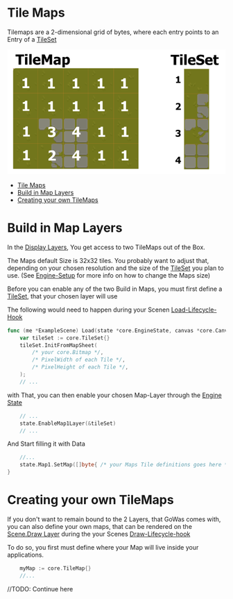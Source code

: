 # Tile Maps
 
Tilemaps are a 2-dimensional grid of bytes, where each entry points to an Entry of a [TileSet](./TileSets.md)

![TileMap Graphic](../_img/tilemap.png)


<!-- TOC -->

- [Tile Maps](#tile-maps)
- [Build in Map Layers](#build-in-map-layers)
- [Creating your own TileMaps](#creating-your-own-tilemaps)

<!-- /TOC -->

# Build in Map Layers

In the [ Display Layers](../Graphics_and_Sound.md#display-layers), You get access to two TileMaps out of the Box.

The Maps default Size is 32x32 tiles.
You probably want to adjust that, depending on your chosen resolution and the size 
of the [TileSet](./TileSets.md) you plan to use. 
(See [Engine-Setup](./Engine.md#enginesetup) for more info on how to change the Maps size)

Before you can enable any of the two Build in Maps, you must first define a [TileSet](./TileSets.md), that your chosen layer will use

The following would need to happen during your Scenen [Load-Lifecycle-Hook](../Scenes.md#loadable)

```go
func (me *ExampleScene) Load(state *core.EngineState, canvas *core.Canvas) {
    var tileSet := core.TileSet{}
    tileSet.InitFromMapSheet( 
        /* your core.Bitmap */, 
        /* PixelWidth of each Tile */,
        /* PixelHeight of each Tile */,
    );
    // ...
```

with That, you can then enable your chosen Map-Layer through the [Engine State](./EngineState.md#display-layer-control)
```go
    // ... 
    state.EnableMap1Layer(&tileSet)
    // ...
```
And Start filling it with Data
```go
    //...
    state.Map1.SetMap([]byte{ /* your Maps Tile definitions goes here */ })
}
```




# Creating your own TileMaps

If you don't want to remain bound to the 2 Layers, that GoWas comes with, you can also
define your own maps, that can be rendered on the [Scene.Draw Layer](../Graphics_and_Sound.md#display-layers)
during the your Scenes [Draw-Lifecycle-hook](../Scenes.md#drawable)

To do so, you first must define where your Map will live inside your applications.

```go 
    myMap := core.TileMap{}
    //...
```

//TODO: Continue here